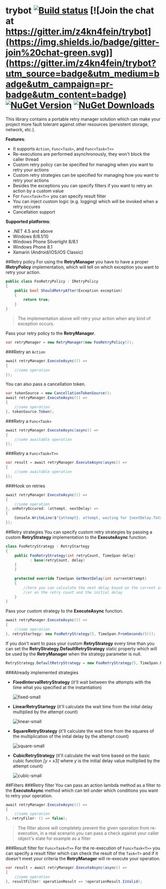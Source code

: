 # trybot [![Build status](https://ci.appveyor.com/api/projects/status/gx8xupnbmx12ysj6/branch/master?svg=true)](https://ci.appveyor.com/project/pcsajtai/trybot/branch/master) [![Join the chat at https://gitter.im/z4kn4fein/trybot](https://img.shields.io/badge/gitter-join%20chat-green.svg)](https://gitter.im/z4kn4fein/trybot?utm_source=badge&utm_medium=badge&utm_campaign=pr-badge&utm_content=badge) [![NuGet Version](http://img.shields.io/nuget/v/Trybot.svg?style=flat)](https://www.nuget.org/packages/Trybot/) [![NuGet Downloads](http://img.shields.io/nuget/dt/Trybot.svg?style=flat)](https://www.nuget.org/packages/Trybot/)
This library contains a portable retry manager solution which can make your project more fault tolerant against other resources (persistent storage, network, etc.). 

**Features**:

 - It supports  `Action`, `Func<Task>`, and `Func<Task<T>>`
 - Re-executions are performed asynchronously, they won't block the caller thread
 - Custom retry policy can be specified for managing when you want to retry your actions
 - Custom retry strategies can be specified for managing how you want to retry your actions
 - Besides the exceptions you can specify filters if you want to retry an action by a custom value
 - For `Func<Task<T>>` you can specify result filter
 - You can inject custom logic (e.g. logging) which will be invoked when a retry occures
 - Cancellation support

**Supported platforms**:

 - .NET 4.5 and above
 - Windows 8/8.1/10
 - Windows Phone Silverlight 8/8.1
 - Windows Phone 8.1
 - Xamarin (Android/iOS/iOS Classic)

##Retry policy
For using the **RetryManager** you have to have a proper **IRetryPolicy** implementation, which will tell on which exception you want to retry your action.
```c#
public class FooRetryPolicy : IRetryPolicy
{
	public bool ShouldRetryAfter(Exception exception)
	{
		return true;
	}
}
```
> The implementation above will retry your action when any kind of exception occurs.

Pass your retry policy to the **RetryManager**.
```c#
var retryManager = new RetryManager(new FooRetryPolicy());
```
###Retry an `Action`
```c#
await retryManager.ExecuteAsync(() =>
{
	//some operation    
});
```
You can also pass a cancellation token.
```c#
var tokenSource = new CancellationTokenSource();
await retryManager.ExecuteAsync(() =>
{
	//some operation    
}, tokenSource.Token);
```
###Retry a `Func<Task>`
```c#
await retryManager.ExecuteAsync(async() =>
{
	//some awaitable operation    
});
```
###Retry a `Func<Task<T>>`
```c#
var result = await retryManager.ExecuteAsync(async() =>
{
	//some awaitable operation    
});
```
###Hook on retries
```c#
await retryManager.ExecuteAsync(() =>
{
	//some operation    
}, onRetryOccured: (attempt, nextDelay) =>
{
	Console.WriteLine($"{attempt}. attempt, waiting for {nextDelay.TotalSeconds} seconds");
});
```
##Retry strategies
You can specify custom retry strategies by passing a custom **RetryStrategy** implementation to the **ExecuteAsync** function.
```c#
class FooRetryStrategy : RetryStartegy
{
	public FooRetryStrategy(int retryCount, TimeSpan delay)
           : base(retryCount, delay)
    {
    }
    
    protected override TimeSpan GetNextDelay(int currentAttempt)
    {
		//here you can calculate the next delay based on the current attempt 
		//or on the retry count and the initial delay
    }
}
```
Pass your custom strategy to the **ExecuteAsync** function.
```c#
await retryManager.ExecuteAsync(() =>
{
	//some operation    
}, retryStartegy: new FooRetryStrategy(5, TimeSpan.FromSeconds(5)));
```
If you don't want to pass your custom **RetryStrategy** every time than you can set the **RetryStrategy.DefaultRetryStrategy** static property which will be used by the **RetryManager** when the strategy parameter is null.
```c#
RetryStrategy.DefaultRetryStrategy = new FooRetryStrategy(5, TimeSpan.FromSeconds(5));
```
###Already implemented strategies

 - **FixedIntervalRetryStrategy** (it'll wait between the attempts with the time what you specified at the instantiation)

	![fixed-small](https://cloud.githubusercontent.com/assets/13772020/11634019/93a4e4a0-9d0e-11e5-995d-4514e9d8a941.png)

 - **LinearRetryStartegy** (it'll calculate the wait time from the inital delay multiplied by the attempt count)

	![linear-small](https://cloud.githubusercontent.com/assets/13772020/11633993/776a9f64-9d0e-11e5-9f4f-2ddd8177014d.png)

 - **SquareRetryStrategy** (it'll calculate the wait time from the squares of the multiplication of the inital delay by the attempt count)

	![square-small](https://cloud.githubusercontent.com/assets/13772020/11633971/5da06ee2-9d0e-11e5-9510-d032e58b3818.png)

 - **CubicRetryStrategy** (it'll calculate the wait time based on the basic cubic function *[y = x3]* where *y* is the initial delay value multiplied by the attempt count)

	![cubic-small](https://cloud.githubusercontent.com/assets/13772020/11633946/403bbc62-9d0e-11e5-8bf9-2e17ed23cb8a.png)

##Filters
###Retry filter
You can pass an action lambda method as a filter to the **ExecuteAsync** method which can tell under which conditions you want to retry your operation.
```c#
await retryManager.ExecuteAsync(() =>
{
	//some operation    
}, retryFiler: () => false);
```
> The filter above will completely prevent the given operation from re-execution, in a real scenario you can pass a check against your caller object's state for example as a filter

###Result filter for `Func<Task<T>>`
For the re-execution of `Func<Task<T>>` you can specify a result filter which can check the result of the `Task<T>` and if it doesn't meet your criteria the **RetryManager** will re-execute your operation.
```c#
var result = await retryManager.ExecuteAsync(async() =>
{
	//some operation    
}, resultFilter: operationResult => !operationResult.IsValid);
```